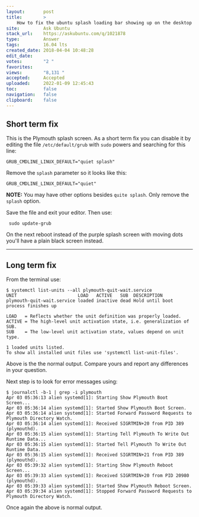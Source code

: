 ```yaml
---
layout:       post
title:        >
    How to fix the ubuntu splash loading bar showing up on the desktop view?
site:         Ask Ubuntu
stack_url:    https://askubuntu.com/q/1021878
type:         Answer
tags:         16.04 lts
created_date: 2018-04-04 10:48:28
edit_date:    
votes:        "2 "
favorites:    
views:        "8,131 "
accepted:     Accepted
uploaded:     2022-01-09 12:45:43
toc:          false
navigation:   false
clipboard:    false
---
```


## Short term fix

This is the Plymouth splash screen. As a short term fix you can disable it by editing the file `/etc/default/grub` with `sudo` powers and searching for this line:

``` 
GRUB_CMDLINE_LINUX_DEFAULT="quiet splash"

```

Remove the `splash` parameter so it looks like this:

``` 
GRUB_CMDLINE_LINUX_DEFAULT="quiet"

```

**NOTE:** You may have other options besides `quite splash`. Only remove the `splash` option.

Save the file and exit your editor. Then use:

``` 
 sudo update-grub

```

On the next reboot instead of the purple splash screen with moving dots you'll have a plain black screen instead.


----------

## Long term fix

From the terminal use:

``` 
$ systemctl list-units --all plymouth-quit-wait.service
UNIT                       LOAD   ACTIVE   SUB  DESCRIPTION
plymouth-quit-wait.service loaded inactive dead Hold until boot process finishes up

LOAD   = Reflects whether the unit definition was properly loaded.
ACTIVE = The high-level unit activation state, i.e. generalization of SUB.
SUB    = The low-level unit activation state, values depend on unit type.

1 loaded units listed.
To show all installed unit files use 'systemctl list-unit-files'.

```

Above is the the normal output. Compare yours and report any differences in your question.

Next step is to look for error messages using:

``` 
$ journalctl -b-1 | grep -i plymouth
Apr 03 05:36:13 alien systemd[1]: Starting Show Plymouth Boot Screen...
Apr 03 05:36:14 alien systemd[1]: Started Show Plymouth Boot Screen.
Apr 03 05:36:14 alien systemd[1]: Started Forward Password Requests to Plymouth Directory Watch.
Apr 03 05:36:14 alien systemd[1]: Received SIGRTMIN+20 from PID 389 (plymouthd).
Apr 03 05:36:15 alien systemd[1]: Starting Tell Plymouth To Write Out Runtime Data...
Apr 03 05:36:15 alien systemd[1]: Started Tell Plymouth To Write Out Runtime Data.
Apr 03 05:36:15 alien systemd[1]: Received SIGRTMIN+21 from PID 389 (plymouthd).
Apr 03 05:39:32 alien systemd[1]: Starting Show Plymouth Reboot Screen...
Apr 03 05:39:33 alien systemd[1]: Received SIGRTMIN+20 from PID 20980 (plymouthd).
Apr 03 05:39:33 alien systemd[1]: Started Show Plymouth Reboot Screen.
Apr 03 05:39:34 alien systemd[1]: Stopped Forward Password Requests to Plymouth Directory Watch.

```

Once again the above is normal output.
